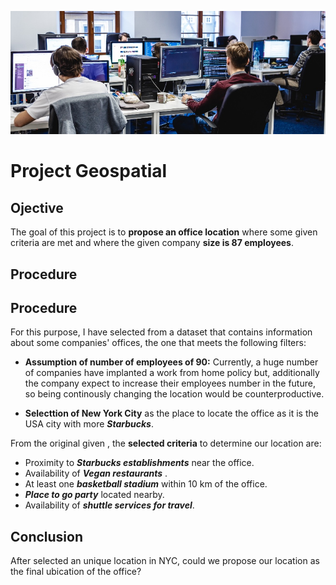 ![portada](https://github.com/angelanavarrog/-Project-geospatial-Angela-Navarro/blob/main/images/office.jpg)

# Project Geospatial



## Ojective

The goal of this project is to **propose an office location** where some given criteria are met and where the given company **size is 87 employees**.

## Procedure



## Procedure


For this purpose, I have selected from a dataset that contains information about some companies' offices, the one that meets the following filters:

- **Assumption of number of employees of 90:** Currently, a huge number of companies have implanted a work from home policy but, additionally the company expect to increase their employees number in the future, so being continously changing the location would be counterproductive.

- **Selecttion of New York City** as the place to locate the office as it is the USA city with more ***Starbucks***.

From the original given , the **selected criteria** to determine our location are:

- Proximity to ***Starbucks establishments*** near the office. 
- Availability of ***Vegan restaurants*** .
- At least one ***basketball stadium*** within 10 km of the office.
- ***Place to go party*** located nearby.
- Availability of ***shuttle services for travel***.

## Conclusion

After selected an unique location in NYC, could we propose our location as the final ubication of the office?